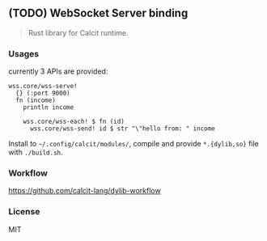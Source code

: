 ## (TODO) WebSocket Server binding

> Rust library for Calcit runtime.

### Usages

currently 3 APIs are provided:

```cirru
wss.core/wss-serve!
  {} (:port 9000)
  fn (income)
    println income

    wss.core/wss-each! $ fn (id)
      wss.core/wss-send! id $ str "\"hello from: " income
```

Install to `~/.config/calcit/modules/`, compile and provide `*.{dylib,so}` file with `./build.sh`.

### Workflow

https://github.com/calcit-lang/dylib-workflow

### License

MIT
